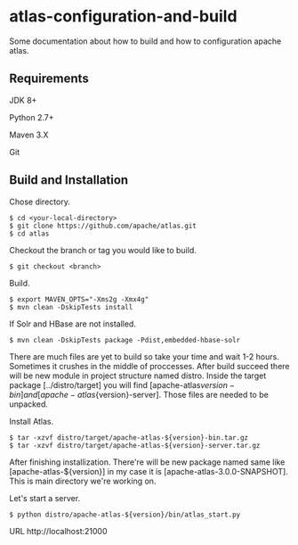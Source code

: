 # atlas-configuration-and-build
Some documentation about how to build and how to configuration apache atlas.


## Requirements
JDK 8+

Python 2.7+

Maven 3.X

Git

## Build and Installation

Chose directory.

  ```
  $ cd <your-local-directory>  
  $ git clone https://github.com/apache/atlas.git
  $ cd atlas
  ```
  
Checkout the branch or tag you would like to build.
  
  ```
  $ git checkout <branch>
  ```
   
Build.

  ```
  $ export MAVEN_OPTS="-Xms2g -Xmx4g"
  $ mvn clean -DskipTests install
  ```
  
If Solr and HBase are not installed.
  
  ```
  $ mvn clean -DskipTests package -Pdist,embedded-hbase-solr
  ```
  
There are much files are yet to build so take your time and wait 1-2 hours. Sometimes it crushes in the middle of proccesses.
After build succeed there will be new module in project structure named distro. Inside the target package [../distro/target] you will find [apache-atlas${version}-bin] and [apache-atlas${version}-server].
Those files are needed to be unpacked.

Install Atlas.
  
  ```
  $ tar -xzvf distro/target/apache-atlas-${version}-bin.tar.gz
  $ tar -xzvf distro/target/apache-atlas-${version}-server.tar.gz
  ```
  
After finishing installization. There're will be new package named same like [apache-atlas-${version}] in my case it is [apache-atlas-3.0.0-SNAPSHOT].
This is main directory we're working on. 

Let's start a server.
  
  ```
  $ python distro/apache-atlas-${version}/bin/atlas_start.py
  ```
  
URL
  http://localhost:21000
